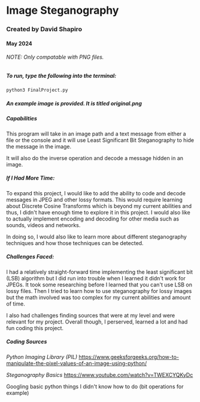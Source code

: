 # Image Steganography
### Created by David Shapiro
#### May 2024

###### NOTE: Only compatable with PNG files.

##### To run, type the following into the terminal:
    python3 FinalProject.py
##### An example image is provided. It is titled *original.png*

##### Capabilities
This program will take in an image path and a text message from either a file or the console and it will use Least Significant Bit Steganography to hide the message in the image.

It will also do the inverse operation and decode a message hidden in an image.

##### If I Had More Time:
To expand this project, I would like to add the ability to code and decode messages in JPEG and other lossy formats. This would require learning about Discrete Cosine Transforms which is beyond my current abilities and thus, I didn't have enough time to explore it in this project. I would also like to actually implement encoding and decoding for other media such as sounds, videos and networks.

In doing so, I would also like to learn more about different steganography techniques and how those techniques can be detected.

##### Challenges Faced:

I had a relatively straight-forward time implementing the least significant bit (LSB) algorithm but I did run into trouble when I learned it didn't work for JPEGs. It took some researching before I learned that you can't use LSB on lossy files. Then I tried to learn how to use steganography for lossy images but the math involved was too complex for my current abilities and amount of time.

I also had challenges finding sources that were at my level and were relevant for my project. Overall though, I perserved, learned a lot and had fun coding this project.

##### Coding Sources

*Python Imaging Library (PIL)*
https://www.geeksforgeeks.org/how-to-manipulate-the-pixel-values-of-an-image-using-python/

*Steganography Basics*
https://www.youtube.com/watch?v=TWEXCYQKyDc

Googling basic python things I didn't know how to do (bit operations for example)